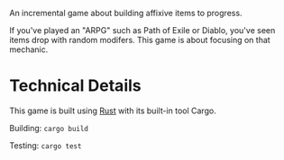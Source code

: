 An incremental game about building affixive items to progress.

If you've played an "ARPG" such as Path of Exile or Diablo, you've seen items drop with random modifers.
This game is about focusing on that mechanic.

# Technical Details

This game is built using [Rust](https://rust-lang.org) with its built-in tool Cargo.

Building: `cargo build`

Testing: `cargo test`